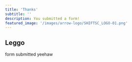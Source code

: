 ```yaml
---
title: 'Thanks'
subtitle: ''
description: You submitted a form!
featured_image: '/images/arrow-logo/SHIFTSC_LOGO-01.png'
---
```

## Leggo
form submitted yeehaw